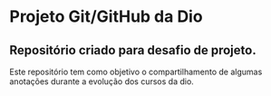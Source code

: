 # Projeto Git/GitHub da Dio
## Repositório criado para desafio de projeto.

Este repositório tem como objetivo o compartilhamento de algumas anotações durante a evolução dos cursos da dio.
